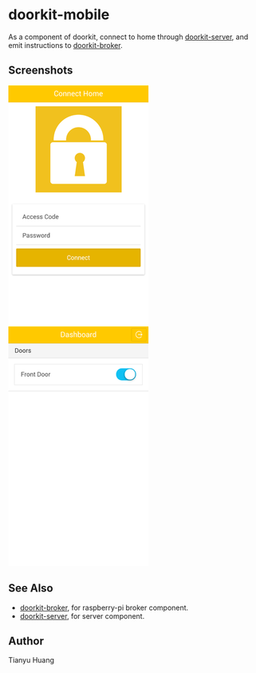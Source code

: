 # doorkit-mobile

As a component of doorkit, connect to home through [doorkit-server](https://github.com/tianhsky/doorkit-server), and emit instructions to [doorkit-broker](https://github.com/tianhsky/doorkit-broker).

## Screenshots

![Logoin](www/img/screenshots/01-login.png)
![Door control](www/img/screenshots/02-door-control.png)

## See Also

* [doorkit-broker](https://github.com/tianhsky/doorkit-broker), for raspberry-pi broker component.
* [doorkit-server](https://github.com/tianhsky/doorkit-server), for server component.

## Author

Tianyu Huang